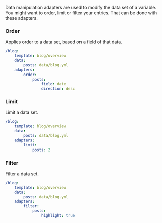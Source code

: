 Data manipulation adapters are used to modify the data set of a variable. You might want to order, limit or filter your
 entries. That can be done with these adapters.

### Order

Applies order to a data set, based on a field of that data.

```yaml
/blog:
    template: blog/overview
    data:
        posts: data/blog.yml
    adapters:
        order:
            posts:
                field: date
                direction: desc
```

### Limit

Limit a data set.

```yaml
/blog:
    template: blog/overview
    data:
        posts: data/blog.yml
    adapters:
        limit:
            posts: 2
```

### Filter

Filter a data set.

```yaml
/blog:
    template: blog/overview
    data:
        posts: data/blog.yml
    adapters:
        filter:
            posts:
                highlight: true
```

